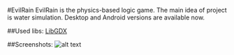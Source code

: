 #EvilRain
EvilRain is the physics-based logic game. The main idea of project is water simulation.
Desktop and Android versions are available now.

##Used libs:
[LibGDX](http://libgdx.badlogicgames.com/)

##Screenshots:
![alt text](http://i.imgur.com/hKIkoCI.png "EvilRain - Screenshot 1")
